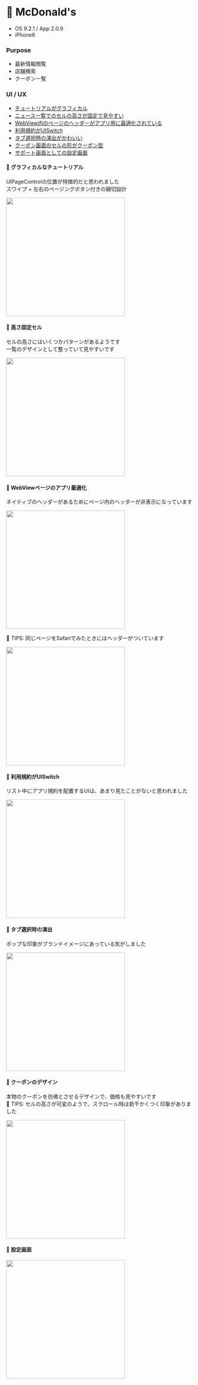 # :fries: McDonald's

* OS 9.2.1 / App 2.0.9
* iPhone6

### Purpose
* 最新情報閲覧
* 店舗検索   
* クーポン一覧

### UI / UX  
* [チュートリアルがグラフィカル](#mcd_tutorial)
* [ニュース一覧でのセルの高さが固定で見やすい](#mcd_cell)
* [WebView内のページのヘッダーがアプリ用に最適化されている](#mcd_web)
* [利用規約がUISwitch](#mcd_terms)
* [タブ選択時の演出がかわいい](#mcd_tabs)
* [クーポン画面のセルの形がクーポン型](#mcd_coupon)
* [サポート画面としての設定画面](#mcd_setting)

#### :triangular_flag_on_post: <a name="mcd_tutorial">グラフィカルなチュートリアル</a>
UIPageControlの位置が特徴的だと思われました  
スワイプ + 左右のページングボタン付きの親切設計

<img src="https://github.com/mafmoff/100Apps/blob/master/Resources/Images/mcd_tutorial.gif" width="320px">

#### :triangular_flag_on_post: <a name="mcd_cell">高さ固定セル</a>
セルの高さにはいくつかパターンがあるようです   
一覧のデザインとして整っていて見やすいです

<img src="https://github.com/mafmoff/100Apps/blob/master/Resources/Images/mcd_cell.jpg" width="320px">

#### :triangular_flag_on_post: <a name="mcd_web">WebViewページのアプリ最適化</a>
ネイティブのヘッダーがあるためにページ内のヘッダーが非表示になっています   

<img src="https://github.com/mafmoff/100Apps/blob/master/Resources/Images/mcd_web.jpg" width="320px">

:tada: TIPS: 同じページをSafariでみたときにはヘッダーがついています  

<img src="https://github.com/mafmoff/100Apps/blob/master/Resources/Images/mcd_safari.jpg" width="320px">

#### :triangular_flag_on_post: <a name="mcd_terms">利用規約がUISwitch</a>
リスト中にアプリ規約を配置するUIは、あまり見たことがないと思われました

<img src="https://github.com/mafmoff/100Apps/blob/master/Resources/Images/mcd_terms.jpg" width="320px">

#### :triangular_flag_on_post: <a name="mcd_tabs">タブ選択時の演出</a>
ポップな印象がブランドイメージにあっている気がしました   

<img src="https://github.com/mafmoff/100Apps/blob/master/Resources/Images/mcd_tabs.gif" width="320px">

#### :triangular_flag_on_post: <a name="mcd_coupon">クーポンのデザイン</a>
本物のクーポンを彷彿とさせるデザインで、価格も見やすいです   
:tada: TIPS: セルの高さが可変のようで、スクロール時は若干かくつく印象がありました

<img src="https://github.com/mafmoff/100Apps/blob/master/Resources/Images/mcd_coupon.gif" width="320px">

#### :triangular_flag_on_post: <a name="mcd_setting">設定画面</a>

<img src="https://github.com/mafmoff/100Apps/blob/master/Resources/Images/mcd_setting.jpg" width="320px">
